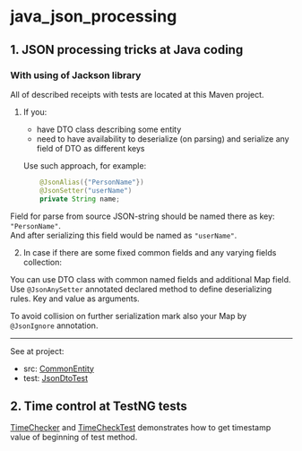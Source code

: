 # java_json_processing

## 1. JSON processing tricks at Java coding
### With using of Jackson library

All of described receipts with tests are located at this Maven project.

1) If you:
   * have DTO class describing some entity
   * need to have availability to deserialize (on parsing) and serialize any field of DTO as different keys

   Use such approach, for example:
   ```java
       @JsonAlias({"PersonName"})
       @JsonSetter("userName")
       private String name;
   ```
Field for parse from source JSON-string should be named there as key: `"PersonName"`.<br>
And after serializing this field would be named as `"userName"`.


2) In case if there are some fixed common fields and any varying fields collection:

You can use DTO class with common named fields and additional Map field.
Use `@JsonAnySetter` annotated declared method to define deserializing rules. Key and value as arguments.
   
To avoid collision on further serialization mark also your Map by `@JsonIgnore` annotation.
<hr>

See at project:

* src: [CommonEntity](src/main/java/ru/gp/dto/CommonEntity.java)
* test: [JsonDtoTest](src/test/java/ru/gp/JsonDtoTest.java)

## 2. Time control at TestNG tests
[TimeChecker](src/test/java/ru/gp/TimeChecker.java) and [TimeCheckTest](src/test/java/ru/gp/TimeCheckTest.java) demonstrates
how to get timestamp value of beginning of test method.